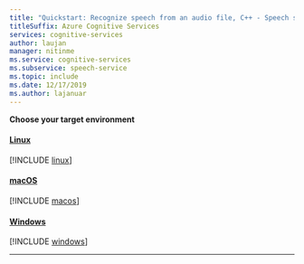 ```yaml
---
title: "Quickstart: Recognize speech from an audio file, C++ - Speech service"
titleSuffix: Azure Cognitive Services
services: cognitive-services
author: laujan
manager: nitinme
ms.service: cognitive-services
ms.subservice: speech-service
ms.topic: include
ms.date: 12/17/2019
ms.author: lajanuar
---
```


**Choose your target environment**
#### [Linux](#tab/linux)
[!INCLUDE [linux](./linux.md)]
#### [macOS](#tab/macOS)
[!INCLUDE [macos](./macos.md)]
#### [Windows](#tab/Windows)
[!INCLUDE [windows](./windows.md)]
* * *
